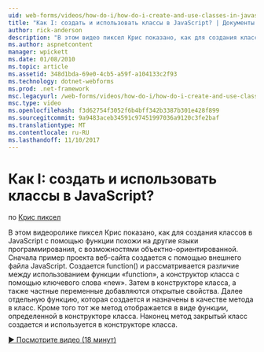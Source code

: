 ```yaml
---
uid: web-forms/videos/how-do-i/how-do-i-create-and-use-classes-in-javascript
title: "Как I: создать и использовать классы в JavaScript? | Документы Майкрософт"
author: rick-anderson
description: "В этом видео пиксел Крис показано, как для создания классов в JavaScript с помощью функции похожи на другие языки программирования с capabilitie объектно-ориентированной..."
ms.author: aspnetcontent
manager: wpickett
ms.date: 01/08/2010
ms.topic: article
ms.assetid: 348d1bda-69e0-4cb5-a59f-a104133c2f93
ms.technology: dotnet-webforms
ms.prod: .net-framework
msc.legacyurl: /web-forms/videos/how-do-i/how-do-i-create-and-use-classes-in-javascript
msc.type: video
ms.openlocfilehash: f3d62754f3052f6b4bff342b3387b301e428f899
ms.sourcegitcommit: 9a9483aceb34591c97451997036a9120c3fe2baf
ms.translationtype: MT
ms.contentlocale: ru-RU
ms.lasthandoff: 11/10/2017
---
```

<a name="how-do-i-create-and-use-classes-in-javascript"></a>Как I: создать и использовать классы в JavaScript?
====================
по [Крис пиксел](https://twitter.com/chrispels)

В этом видеоролике пиксел Крис показано, как для создания классов в JavaScript с помощью функции похожи на другие языки программирования, с возможностями объектно-ориентированной. Сначала пример проекта веб-сайта создается с помощью внешнего файла JavaScript. Создается function() и рассматривается различие между использованием функции «function», а конструктор класса с помощью ключевого слова «new». Затем в конструкторе класса, а также частные переменные добавляются открытые свойства. Далее отдельную функцию, которая создается и назначены в качестве метода в класс. Кроме того тот же метод отображается в виде функции, определенной в конструкторе класса. Наконец метод закрытый класс создается и используется в конструкторе класса.

[&#9654; Посмотрите видео (18 минут)](https://channel9.msdn.com/Blogs/ASP-NET-Site-Videos/how-do-i-create-and-use-classes-in-javascript)
